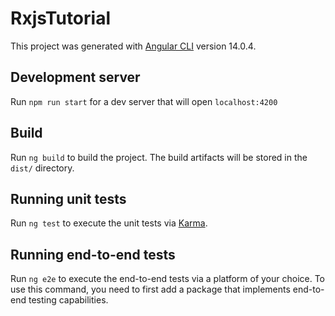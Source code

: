 # RxjsTutorial

This project was generated with [Angular CLI](https://github.com/angular/angular-cli) version 14.0.4.

## Development server

Run `npm run start` for a dev server that will open `localhost:4200`

## Build

Run `ng build` to build the project. The build artifacts will be stored in the `dist/` directory.

## Running unit tests

Run `ng test` to execute the unit tests via [Karma](https://karma-runner.github.io).

## Running end-to-end tests

Run `ng e2e` to execute the end-to-end tests via a platform of your choice. To use this command, you need to first add a package that implements end-to-end testing capabilities.
